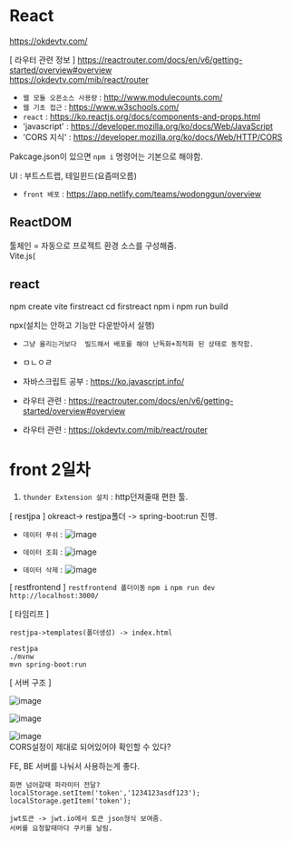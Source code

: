 # React

https://okdevtv.com/

[ 라우터 관련 정보 ] 
https://reactrouter.com/docs/en/v6/getting-started/overview#overview  
https://okdevtv.com/mib/react/router  


- `웹 모듈 오픈소스 사용량` : http://www.modulecounts.com/
- `웹 기초 접근` : https://www.w3schools.com/
- `react` : https://ko.reactjs.org/docs/components-and-props.html
- 'javascript' : https://developer.mozilla.org/ko/docs/Web/JavaScript
- 'CORS 지식' : https://developer.mozilla.org/ko/docs/Web/HTTP/CORS



Pakcage.json이 있으면 `npm i` 명령어는 기본으로 해야함.


UI : 부트스트랩, 테일윈드(요즘떠오름)

- `front 배포` : https://app.netlify.com/teams/wodonggun/overview


## ReactDOM

툴체인 = 자동으로 프로젝트 환경 소스를 구성해줌.  
Vite.js(



## react
npm create vite firstreact
cd firstreact
npm i
npm run build

npx(설치는 안하고 기능만 다운받아서 실행)



- `그냥 올리는거보다  빌드해서 배포를 해야 난독화+최적화 된 상태로 동작함.`
- ㅁㄴㅇㄹ



- 자바스크립트 공부 : https://ko.javascript.info/
- 라우터 관련 : https://reactrouter.com/docs/en/v6/getting-started/overview#overview
- 라우터 관련 : https://okdevtv.com/mib/react/router



# front 2일차

1. `thunder Extension 설치` : http던져줄때 편한 툴.

[ restjpa ]
okreact-> restjpa폴더 -> spring-boot:run 진행.

- `데이터 푸쉬` : 
![image](https://user-images.githubusercontent.com/35188271/163293429-814e6198-e4c1-4d1d-b37d-cf8b1041851b.png)

- `데이터 조회` : 
![image](https://user-images.githubusercontent.com/35188271/163293450-6da882a2-8db8-46fc-bbc7-1f2076ccd74d.png)

- `데이터 삭제` : 
![image](https://user-images.githubusercontent.com/35188271/163294105-562e9a85-4bca-4ea4-a570-41a7e2f36b0f.png)




[ restfrontend ]
`restfrontend 폴더이동`
`npm i`
`npm run dev`
`http://localhost:3000/`


[ 타임리프 ] 
```
restjpa->templates(폴더생성) -> index.html

restjpa
./mvnw
mvn spring-boot:run

```

[ 서버 구조 ]

![image](https://user-images.githubusercontent.com/35188271/163297861-d3fdd4d4-58ed-4d23-947d-7f6871d61b03.png)   

![image](https://user-images.githubusercontent.com/35188271/163298156-a4ce1235-30e3-4748-91a2-94524d244d7b.png)  

![image](https://user-images.githubusercontent.com/35188271/163298276-9deaceeb-e55a-4fb1-98e6-ac5c84310c30.png)  
CORS설정이 제대로 되어있어야 확인할 수 있다?

FE, BE 서버를 나눠서 사용하는게 좋다.

```
화면 넘어갈때 파라미터 전달?
localStorage.setItem('token','1234123asdf123');
localStorage.getItem('token');

jwt토큰 -> jwt.io에서 토큰 json형식 보여줌.
서버를 요청할때마다 쿠키를 날림.
```

